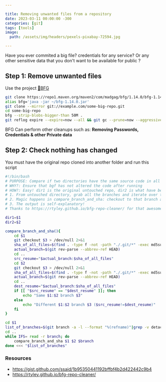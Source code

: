 ```yaml
---

title: Removing unwanted files from a repository
date: 2023-03-11 00:00:00 -300
categories: [git]
tags: [tools]
image:
  path: /assets/img/headers/pexels-pixabay-72594.jpg

---
```


Have you ever commited a big file? credentials for any service? Or any other sensitive data that you don't want to be available for public ?

## Step 1: Remove unwanted files

Use the project [🚀BFG](https://rtyley.github.io/bfg-repo-cleaner/)

```bash
git clone https://repo1.maven.org/maven2/com/madgag/bfg/1.14.0/bfg-1.14.0.jar
alias bfg='java -jar ~/bfg-1.14.0.jar'
git clone --mirror git://example.com/some-big-repo.git
cd some-big-repo
bfg --strip-blobs-bigger-than 50M .
git reflog expire --expire=now --all && git gc --prune=now --aggressive
```

BFG Can perform other cleanups such as: **Removing Passwords, Credentials & other Private data**

## Step 2: Check nothing has changed

You must have the original repo cloned into another folder and run this script

```bash
#!/bin/bash
# PURPOSE: Compare if two directories have the same source code in all branches
# WHY?: Ensure that bgf has not altered the code after running
# HOW?: Easy! dir1 is the original untouched repo, dir2 is what have been altered by BFG.
# 1. From untouched directory, grab all the branches and iterate over them
# 2. Magic happens in compare_branch_and_sha: checkout to that branch and get an md5sum of all files for each directory.
# 3. The output is self-explanatory!
# Thanks to https://rtyley.github.io/bfg-repo-cleaner/ for that awesome and magic project :)

dir1=$1
dir2=$2

compare_branch_and_sha(){
    cd $1
    git checkout $3 > /dev/null 2>&1
    sha_of_all_files=$(find . -type f -not -path "./.git/*" -exec md5sum {} \; | sort -k 2 | md5sum -|cut -d' ' -f1)
    actual_branch=$(git rev-parse --abbrev-ref HEAD)
    cd ..
    src_resume="$actual_branch:$sha_of_all_files"
    cd $2
    git checkout $3 > /dev/null 2>&1
    sha_of_all_files=$(find . -type f -not -path "./.git/*" -exec md5sum {} \; | sort -k 2 | md5sum -|cut -d' ' -f1)
    actual_branch=$(git rev-parse --abbrev-ref HEAD)
    cd ..
    dest_resume="$actual_branch:$sha_of_all_files"
    if [[ "$src_resume" == "$dest_resume" ]]; then
        echo "Same $1:$2 branch $3" 
    else
        echo "Different $1:$2 branch $3 ($src_resume!=$dest_resume)" 
    fi
}

cd $1
list_of_branches=$(git branch -a -l --format "%(refname)"|grep -v detached|grep origin|cut -d'/' -f4)
cd ..
while IFS= read -r branch; do
    compare_branch_and_sha $1 $2 $branch
done <<< "$list_of_branches"
```

### Resources

* https://gist.github.com/ssaid/1b95350441192bffbf4b2d422442c9b4
* https://rtyley.github.io/bfg-repo-cleaner/
